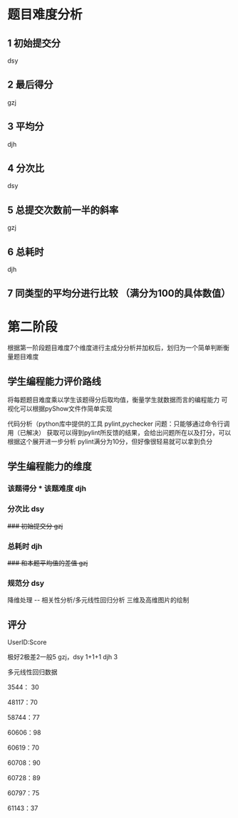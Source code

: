 # 题目难度分析

## 1 初始提交分

dsy

## 2 最后得分

gzj

## 3 平均分

djh

## 4 分次比

dsy

## 5 总提交次数前一半的斜率

gzj

## 6 总耗时

djh

## 7 同类型的平均分进行比较 （满分为100的具体数值）

# 第二阶段
根据第一阶段题目难度7个维度进行主成分分析并加权后，划归为一个简单判断衡量题目难度

## 学生编程能力评价路线

将每题题目难度乘以学生该题得分后取均值，衡量学生就数据而言的编程能力
可视化可以根据pyShow文件作简单实现

代码分析（python库中提供的工具 pylint,pychecker
问题：只能够通过命令行调用（已解决）
获取可以得到pylint所反馈的结果，会给出问题所在以及打分，可以根据这个展开进一步分析
pylint满分为10分，但好像很轻易就可以拿到负分

## 学生编程能力的维度

### 该题得分 * 该题难度 djh

### 分次比  dsy

~~### 初始提交分 gzj~~  

### 总耗时 djh

~~### 和本题平均值的差值 gzj~~  

### 规范分 dsy

降维处理 -- 相关性分析/多元线性回归分析
三维及高维图片的绘制

## 评分

UserID:Score

极好2极差2一般5     gzj，dsy 1+1+1   djh 3







多元线性回归数据



 3544： 30

48117：70 

58744：77

60606：98 

60619：70  

60708：90

60728：89 

60797：75

61143：37